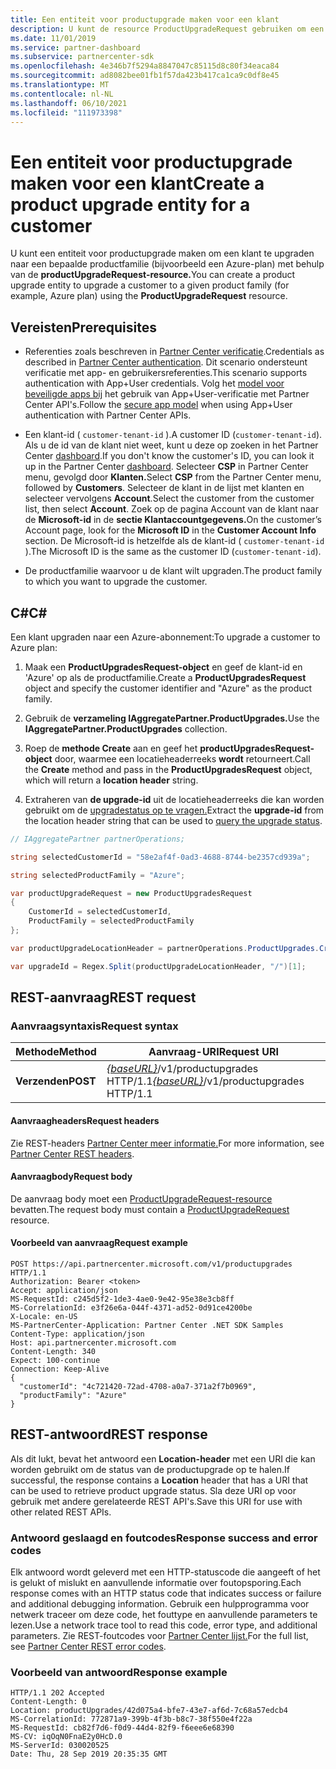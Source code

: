 ```yaml
---
title: Een entiteit voor productupgrade maken voor een klant
description: U kunt de resource ProductUpgradeRequest gebruiken om een entiteit voor productupgrade te maken om een klant te upgraden naar een bepaalde productfamilie.
ms.date: 11/01/2019
ms.service: partner-dashboard
ms.subservice: partnercenter-sdk
ms.openlocfilehash: 4e346b7f5294a8847047c85115d8c80f34eaca84
ms.sourcegitcommit: ad8082bee01fb1f57da423b417ca1ca9c0df8e45
ms.translationtype: MT
ms.contentlocale: nl-NL
ms.lasthandoff: 06/10/2021
ms.locfileid: "111973398"
---
```

# <a name="create-a-product-upgrade-entity-for-a-customer"></a><span data-ttu-id="eddc5-103">Een entiteit voor productupgrade maken voor een klant</span><span class="sxs-lookup"><span data-stu-id="eddc5-103">Create a product upgrade entity for a customer</span></span>

<span data-ttu-id="eddc5-104">U kunt een entiteit voor productupgrade maken om een klant te upgraden naar een bepaalde productfamilie (bijvoorbeeld een Azure-plan) met behulp van de **productUpgradeRequest-resource.**</span><span class="sxs-lookup"><span data-stu-id="eddc5-104">You can create a product upgrade entity to upgrade a customer to a given product family (for example, Azure plan) using the **ProductUpgradeRequest** resource.</span></span>

## <a name="prerequisites"></a><span data-ttu-id="eddc5-105">Vereisten</span><span class="sxs-lookup"><span data-stu-id="eddc5-105">Prerequisites</span></span>

- <span data-ttu-id="eddc5-106">Referenties zoals beschreven in [Partner Center verificatie](partner-center-authentication.md).</span><span class="sxs-lookup"><span data-stu-id="eddc5-106">Credentials as described in [Partner Center authentication](partner-center-authentication.md).</span></span> <span data-ttu-id="eddc5-107">Dit scenario ondersteunt verificatie met app- en gebruikersreferenties.</span><span class="sxs-lookup"><span data-stu-id="eddc5-107">This scenario supports authentication with App+User credentials.</span></span> <span data-ttu-id="eddc5-108">Volg het [model voor beveiligde apps bij](enable-secure-app-model.md) het gebruik van App+User-verificatie met Partner Center API's.</span><span class="sxs-lookup"><span data-stu-id="eddc5-108">Follow the [secure app model](enable-secure-app-model.md) when using App+User authentication with Partner Center APIs.</span></span>

- <span data-ttu-id="eddc5-109">Een klant-id ( `customer-tenant-id` ).</span><span class="sxs-lookup"><span data-stu-id="eddc5-109">A customer ID (`customer-tenant-id`).</span></span> <span data-ttu-id="eddc5-110">Als u de id van de klant niet weet, kunt u deze op zoeken in het Partner Center [dashboard](https://partner.microsoft.com/dashboard).</span><span class="sxs-lookup"><span data-stu-id="eddc5-110">If you don't know the customer's ID, you can look it up in the Partner Center [dashboard](https://partner.microsoft.com/dashboard).</span></span> <span data-ttu-id="eddc5-111">Selecteer **CSP** in Partner Center menu, gevolgd door **Klanten.**</span><span class="sxs-lookup"><span data-stu-id="eddc5-111">Select **CSP** from the Partner Center menu, followed by **Customers**.</span></span> <span data-ttu-id="eddc5-112">Selecteer de klant in de lijst met klanten en selecteer vervolgens **Account**.</span><span class="sxs-lookup"><span data-stu-id="eddc5-112">Select the customer from the customer list, then select **Account**.</span></span> <span data-ttu-id="eddc5-113">Zoek op de pagina Account van de klant naar de **Microsoft-id** in de **sectie Klantaccountgegevens.**</span><span class="sxs-lookup"><span data-stu-id="eddc5-113">On the customer’s Account page, look for the **Microsoft ID** in the **Customer Account Info** section.</span></span> <span data-ttu-id="eddc5-114">De Microsoft-id is hetzelfde als de klant-id ( `customer-tenant-id` ).</span><span class="sxs-lookup"><span data-stu-id="eddc5-114">The Microsoft ID is the same as the customer ID  (`customer-tenant-id`).</span></span>

- <span data-ttu-id="eddc5-115">De productfamilie waarvoor u de klant wilt upgraden.</span><span class="sxs-lookup"><span data-stu-id="eddc5-115">The product family to which you want to upgrade the customer.</span></span>

## <a name="c"></a><span data-ttu-id="eddc5-116">C\#</span><span class="sxs-lookup"><span data-stu-id="eddc5-116">C\#</span></span>

<span data-ttu-id="eddc5-117">Een klant upgraden naar een Azure-abonnement:</span><span class="sxs-lookup"><span data-stu-id="eddc5-117">To upgrade a customer to Azure plan:</span></span>

1. <span data-ttu-id="eddc5-118">Maak een **ProductUpgradesRequest-object** en geef de klant-id en 'Azure' op als de productfamilie.</span><span class="sxs-lookup"><span data-stu-id="eddc5-118">Create a **ProductUpgradesRequest** object and specify the customer identifier and "Azure" as the product family.</span></span>

2. <span data-ttu-id="eddc5-119">Gebruik de **verzameling IAggregatePartner.ProductUpgrades.**</span><span class="sxs-lookup"><span data-stu-id="eddc5-119">Use the **IAggregatePartner.ProductUpgrades** collection.</span></span>

3. <span data-ttu-id="eddc5-120">Roep de **methode Create** aan en geef het **productUpgradesRequest-object** door, waarmee een locatieheaderreeks **wordt** retourneert.</span><span class="sxs-lookup"><span data-stu-id="eddc5-120">Call the **Create** method and pass in the **ProductUpgradesRequest** object, which will return a **location header** string.</span></span>

4. <span data-ttu-id="eddc5-121">Extraheren van **de upgrade-id** uit de locatieheaderreeks die kan worden gebruikt om de [upgradestatus op te vragen.](get-product-upgrade-status.md)</span><span class="sxs-lookup"><span data-stu-id="eddc5-121">Extract the **upgrade-id** from the location header string that can be used to [query the upgrade status](get-product-upgrade-status.md).</span></span>

```csharp
// IAggregatePartner partnerOperations;

string selectedCustomerId = "58e2af4f-0ad3-4688-8744-be2357cd939a";

string selectedProductFamily = "Azure";

var productUpgradeRequest = new ProductUpgradesRequest
{
    CustomerId = selectedCustomerId,
    ProductFamily = selectedProductFamily
};

var productUpgradeLocationHeader = partnerOperations.ProductUpgrades.Create(productUpgradeRequest);

var upgradeId = Regex.Split(productUpgradeLocationHeader, "/")[1];

```

## <a name="rest-request"></a><span data-ttu-id="eddc5-122">REST-aanvraag</span><span class="sxs-lookup"><span data-stu-id="eddc5-122">REST request</span></span>

### <a name="request-syntax"></a><span data-ttu-id="eddc5-123">Aanvraagsyntaxis</span><span class="sxs-lookup"><span data-stu-id="eddc5-123">Request syntax</span></span>

| <span data-ttu-id="eddc5-124">Methode</span><span class="sxs-lookup"><span data-stu-id="eddc5-124">Method</span></span>   | <span data-ttu-id="eddc5-125">Aanvraag-URI</span><span class="sxs-lookup"><span data-stu-id="eddc5-125">Request URI</span></span>                                                                                   |
|----------|-----------------------------------------------------------------------------------------------|
| <span data-ttu-id="eddc5-126">**Verzenden**</span><span class="sxs-lookup"><span data-stu-id="eddc5-126">**POST**</span></span> | <span data-ttu-id="eddc5-127">[*{baseURL}*](partner-center-rest-urls.md)/v1/productupgrades HTTP/1.1</span><span class="sxs-lookup"><span data-stu-id="eddc5-127">[*{baseURL}*](partner-center-rest-urls.md)/v1/productupgrades HTTP/1.1</span></span> |

#### <a name="request-headers"></a><span data-ttu-id="eddc5-128">Aanvraagheaders</span><span class="sxs-lookup"><span data-stu-id="eddc5-128">Request headers</span></span>

<span data-ttu-id="eddc5-129">Zie REST-headers [Partner Center meer informatie.](headers.md)</span><span class="sxs-lookup"><span data-stu-id="eddc5-129">For more information, see [Partner Center REST headers](headers.md).</span></span>

#### <a name="request-body"></a><span data-ttu-id="eddc5-130">Aanvraagbody</span><span class="sxs-lookup"><span data-stu-id="eddc5-130">Request body</span></span>

<span data-ttu-id="eddc5-131">De aanvraag body moet een [ProductUpgradeRequest-resource](product-upgrade-resources.md#productupgraderequest) bevatten.</span><span class="sxs-lookup"><span data-stu-id="eddc5-131">The request body must contain a [ProductUpgradeRequest](product-upgrade-resources.md#productupgraderequest) resource.</span></span>

#### <a name="request-example"></a><span data-ttu-id="eddc5-132">Voorbeeld van aanvraag</span><span class="sxs-lookup"><span data-stu-id="eddc5-132">Request example</span></span>

```http
POST https://api.partnercenter.microsoft.com/v1/productupgrades HTTP/1.1
Authorization: Bearer <token>
Accept: application/json
MS-RequestId: c245d5f2-1de3-4ae0-9e42-95e38e3cb8ff
MS-CorrelationId: e3f26e6a-044f-4371-ad52-0d91ce4200be
X-Locale: en-US
MS-PartnerCenter-Application: Partner Center .NET SDK Samples
Content-Type: application/json
Host: api.partnercenter.microsoft.com
Content-Length: 340
Expect: 100-continue
Connection: Keep-Alive
{
  "customerId": "4c721420-72ad-4708-a0a7-371a2f7b0969",
  "productFamily": "Azure"
}
```

## <a name="rest-response"></a><span data-ttu-id="eddc5-133">REST-antwoord</span><span class="sxs-lookup"><span data-stu-id="eddc5-133">REST response</span></span>

<span data-ttu-id="eddc5-134">Als dit lukt, bevat het antwoord een **Location-header** met een URI die kan worden gebruikt om de status van de productupgrade op te halen.</span><span class="sxs-lookup"><span data-stu-id="eddc5-134">If successful, the response contains a **Location** header that has a URI that can be used to retrieve product upgrade status.</span></span> <span data-ttu-id="eddc5-135">Sla deze URI op voor gebruik met andere gerelateerde REST API's.</span><span class="sxs-lookup"><span data-stu-id="eddc5-135">Save this URI for use with other related REST APIs.</span></span>

### <a name="response-success-and-error-codes"></a><span data-ttu-id="eddc5-136">Antwoord geslaagd en foutcodes</span><span class="sxs-lookup"><span data-stu-id="eddc5-136">Response success and error codes</span></span>

<span data-ttu-id="eddc5-137">Elk antwoord wordt geleverd met een HTTP-statuscode die aangeeft of het is gelukt of mislukt en aanvullende informatie over foutopsporing.</span><span class="sxs-lookup"><span data-stu-id="eddc5-137">Each response comes with an HTTP status code that indicates success or failure and additional debugging information.</span></span> <span data-ttu-id="eddc5-138">Gebruik een hulpprogramma voor netwerk traceer om deze code, het fouttype en aanvullende parameters te lezen.</span><span class="sxs-lookup"><span data-stu-id="eddc5-138">Use a network trace tool to read this code, error type, and additional parameters.</span></span> <span data-ttu-id="eddc5-139">Zie REST-foutcodes voor [Partner Center lijst.](error-codes.md)</span><span class="sxs-lookup"><span data-stu-id="eddc5-139">For the full list, see [Partner Center REST error codes](error-codes.md).</span></span>

### <a name="response-example"></a><span data-ttu-id="eddc5-140">Voorbeeld van antwoord</span><span class="sxs-lookup"><span data-stu-id="eddc5-140">Response example</span></span>

```http
HTTP/1.1 202 Accepted
Content-Length: 0
Location: productUpgrades/42d075a4-bfe7-43e7-af6d-7c68a57edcb4
MS-CorrelationId: 772871a9-399b-4f3b-b8c7-38f550e4f22a
MS-RequestId: cb82f7d6-f0d9-44d4-82f9-f6eee6e68390
MS-CV: iqOqN0FnaE2y0HcD.0
MS-ServerId: 030020525
Date: Thu, 28 Sep 2019 20:35:35 GMT
```
